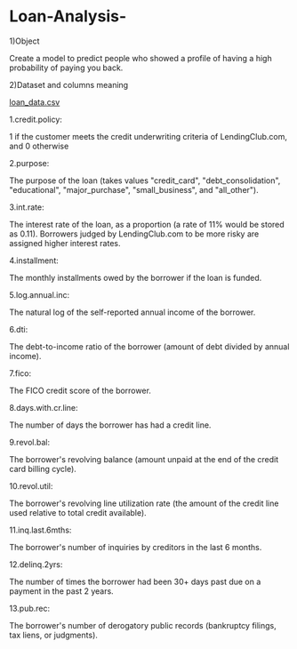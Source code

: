 # Loan-Analysis-

1)Object

Create a model to predict people who showed a profile of having a high probability of paying you back.


2)Dataset and columns meaning

[loan_data.csv](https://github.com/YANHONGLU/Loan-Analysis-/files/9952733/loan_data.csv)

1.credit.policy: 

1 if the customer meets the credit underwriting criteria of LendingClub.com, and 0 otherwise

2.purpose:

The purpose of the loan (takes values "credit_card", "debt_consolidation", "educational", "major_purchase", "small_business", and "all_other").

3.int.rate:

The interest rate of the loan, as a proportion (a rate of 11% would be stored as 0.11). Borrowers judged by LendingClub.com to be more risky are assigned higher interest rates.

4.installment: 

The monthly installments owed by the borrower if the loan is funded.

5.log.annual.inc: 

The natural log of the self-reported annual income of the borrower.

6.dti: 

The debt-to-income ratio of the borrower (amount of debt divided by annual income).

7.fico:

The FICO credit score of the borrower.

8.days.with.cr.line: 

The number of days the borrower has had a credit line.

9.revol.bal: 

The borrower's revolving balance (amount unpaid at the end of the credit card billing cycle).

10.revol.util: 

The borrower's revolving line utilization rate (the amount of the credit line used relative to total credit available).

11.inq.last.6mths: 

The borrower's number of inquiries by creditors in the last 6 months.

12.delinq.2yrs: 

The number of times the borrower had been 30+ days past due on a payment in the past 2 years.

13.pub.rec: 

The borrower's number of derogatory public records (bankruptcy filings, tax liens, or judgments).
